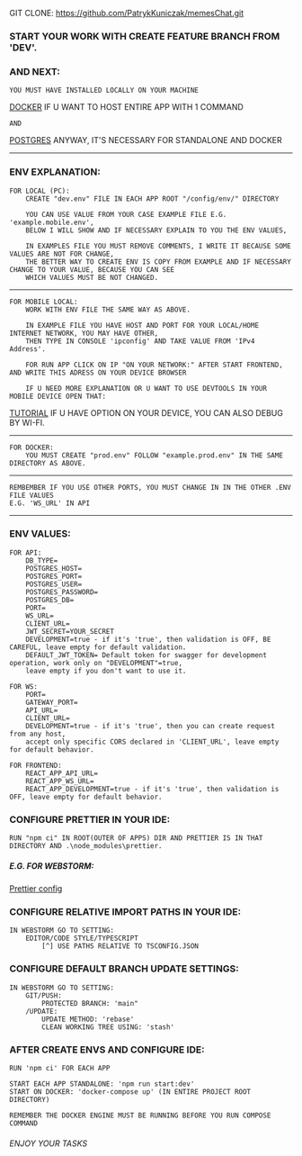 GIT CLONE: https://github.com/PatrykKuniczak/memesChat.git

### START YOUR WORK WITH CREATE FEATURE BRANCH FROM 'DEV'.

### AND NEXT:

    YOU MUST HAVE INSTALLED LOCALLY ON YOUR MACHINE

[DOCKER](https://www.docker.com/products/docker-desktop/) IF U WANT TO HOST ENTIRE APP WITH 1 COMMAND

    AND 

[POSTGRES](https://www.postgresql.org/download/) ANYWAY, IT'S NECESSARY FOR STANDALONE AND DOCKER

---

### ENV EXPLANATION:

    FOR LOCAL (PC):
        CREATE "dev.env" FILE IN EACH APP ROOT "/config/env/" DIRECTORY
    
        YOU CAN USE VALUE FROM YOUR CASE EXAMPLE FILE E.G. 'example.mobile.env',
        BELOW I WILL SHOW AND IF NECESSARY EXPLAIN TO YOU THE ENV VALUES,

        IN EXAMPLES FILE YOU MUST REMOVE COMMENTS, I WRITE IT BECAUSE SOME VALUES ARE NOT FOR CHANGE,
        THE BETTER WAY TO CREATE ENV IS COPY FROM EXAMPLE AND IF NECESSARY CHANGE TO YOUR VALUE, BECAUSE YOU CAN SEE
        WHICH VALUES MUST BE NOT CHANGED.

---

    FOR MOBILE LOCAL:
        WORK WITH ENV FILE THE SAME WAY AS ABOVE.

        IN EXAMPLE FILE YOU HAVE HOST AND PORT FOR YOUR LOCAL/HOME INTERNET NETWORK, YOU MAY HAVE OTHER, 
        THEN TYPE IN CONSOLE 'ipconfig' AND TAKE VALUE FROM 'IPv4 Address'.
    
        FOR RUN APP CLICK ON IP "ON YOUR NETWORK:" AFTER START FRONTEND, AND WRITE THIS ADRESS ON YOUR DEVICE BROWSER
    
        IF U NEED MORE EXPLANATION OR U WANT TO USE DEVTOOLS IN YOUR MOBILE DEVICE OPEN THAT:

[TUTORIAL](https://youtu.be/TaPdgj8mucI?t=234) IF U HAVE OPTION ON YOUR DEVICE, YOU CAN ALSO DEBUG BY WI-FI.

---

    FOR DOCKER:
        YOU MUST CREATE "prod.env" FOLLOW "example.prod.env" IN THE SAME DIRECTORY AS ABOVE.

---

    REMBEMBER IF YOU USE OTHER PORTS, YOU MUST CHANGE IN IN THE OTHER .ENV FILE VALUES 
    E.G. 'WS_URL' IN API

---

### ENV VALUES:

    FOR API:
        DB_TYPE=
        POSTGRES_HOST=
        POSTGRES_PORT=
        POSTGRES_USER=
        POSTGRES_PASSWORD=
        POSTGRES_DB=
        PORT=
        WS_URL=
        CLIENT_URL=
        JWT_SECRET=YOUR_SECRET
        DEVELOPMENT=true - if it's 'true', then validation is OFF, BE CAREFUL, leave empty for default validation.
        DEFAULT_JWT_TOKEN= Default token for swagger for development operation, work only on "DEVELOPMENT"=true,
        leave empty if you don't want to use it.

    FOR WS:
        PORT=
        GATEWAY_PORT=
        API_URL=
        CLIENT_URL=
        DEVELOPMENT=true - if it's 'true', then you can create request from any host,
        accept only specific CORS declared in 'CLIENT_URL', leave empty for default behavior.

    FOR FRONTEND:
        REACT_APP_API_URL=
        REACT_APP_WS_URL=
        REACT_APP_DEVELOPMENT=true - if it's 'true', then validation is OFF, leave empty for default behavior.

### CONFIGURE PRETTIER IN YOUR IDE:

    RUN "npm ci" IN ROOT(OUTER OF APPS) DIR AND PRETTIER IS IN THAT DIRECTORY AND .\node_modules\prettier.

##### E.G. FOR WEBSTORM:

[Prettier config](https://blog.jetbrains.com/webstorm/2020/07/webstorm-2020-2/)

### CONFIGURE RELATIVE IMPORT PATHS IN YOUR IDE:

    IN WEBSTORM GO TO SETTING:
        EDITOR/CODE STYLE/TYPESCRIPT
            [^] USE PATHS RELATIVE TO TSCONFIG.JSON

### CONFIGURE DEFAULT BRANCH UPDATE SETTINGS:
    IN WEBSTORM GO TO SETTING:
        GIT/PUSH:
            PROTECTED BRANCH: 'main"
        /UPDATE:
            UPDATE METHOD: 'rebase'
            CLEAN WORKING TREE USING: 'stash' 
    
### AFTER CREATE ENVS AND CONFIGURE IDE:

    RUN 'npm ci' FOR EACH APP
    
    START EACH APP STANDALONE: 'npm run start:dev'
    START ON DOCKER: 'docker-compose up' (IN ENTIRE PROJECT ROOT DIRECTORY)
    
    REMEMBER THE DOCKER ENGINE MUST BE RUNNING BEFORE YOU RUN COMPOSE COMMAND

###### ENJOY YOUR TASKS